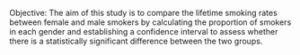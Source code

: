 Objective:
The aim of this study is to compare the lifetime smoking rates between female and male smokers by calculating the proportion of smokers in each gender and establishing a confidence interval to assess whether there is a statistically significant difference between the two groups.

